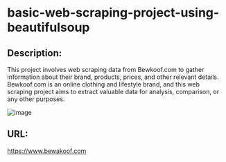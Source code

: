 # basic-web-scraping-project-using-beautifulsoup

## Description:  
This project involves web scraping data from Bewkoof.com to gather information about their brand, products, prices, and other relevant details. 
Bewkoof.com is an online clothing and lifestyle brand, and this web scraping project aims to extract valuable data for analysis, comparison, or any other purposes.

![image](https://github.com/Ketansp007/basic-web-scraping-project-using-beautifulsoup/assets/147323312/f616cbea-8c15-4f51-a719-c264b1a17c53)

## URL: 
https://www.bewakoof.com
